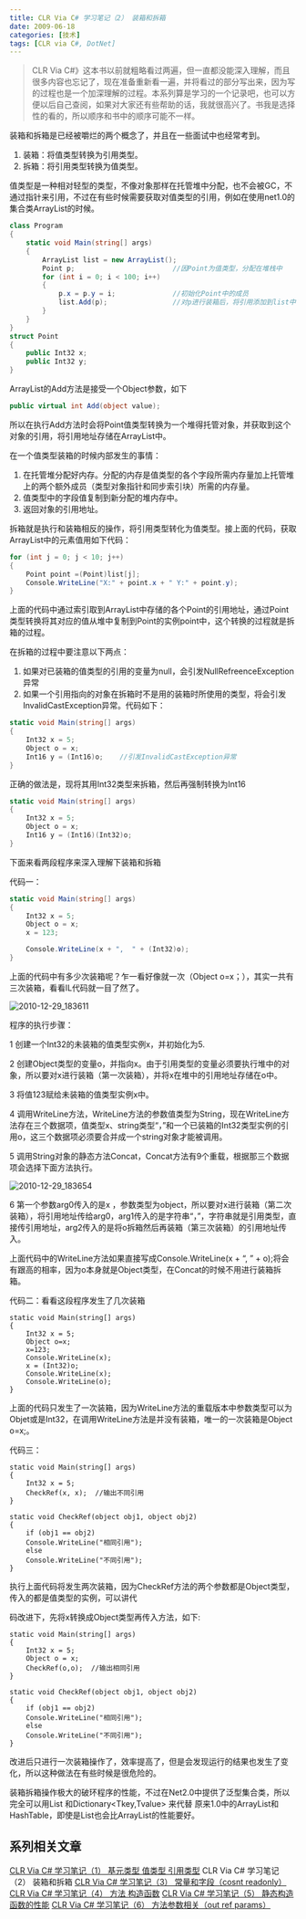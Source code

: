 ```yaml
---
title: CLR Via C# 学习笔记（2） 装箱和拆箱
date: 2009-06-18
categories: [技术]
tags: [CLR via C#, DotNet]
---
```


> CLR Via C#》这本书以前就粗略看过两遍，但一直都没能深入理解，而且很多内容也忘记了，现在准备重新看一遍，并将看过的部分写出来，因为写的过程也是一个加深理解的过程。本系列算是学习的一个记录吧，也可以方便以后自己查阅，如果对大家还有些帮助的话，我就很高兴了。书我是选择性的看的，所以顺序和书中的顺序可能不一样。

装箱和拆箱是已经被嚼烂的两个概念了，并且在一些面试中也经常考到。

1. 装箱：将值类型转换为引用类型。
2. 拆箱：将引用类型转换为值类型。

值类型是一种相对轻型的类型，不像对象那样在托管堆中分配，也不会被GC，不通过指针来引用，不过在有些时候需要获取对值类型的引用，例如在使用net1.0的集合类ArrayList的时候。

```c#
class Program
{
    static void Main(string[] args)
    {
        ArrayList list = new ArrayList();
        Point p;                        //因Point为值类型，分配在堆栈中
        for (int i = 0; i < 100; i++)
        {
            p.x = p.y = i;              //初始化Point中的成员
            list.Add(p);                //对p进行装箱后，将引用添加到list中
        }
    }
}
struct Point
{
    public Int32 x;
    public Int32 y;
}
```

ArrayList的Add方法是接受一个Object参数，如下

```c#
public virtual int Add(object value);
```

所以在执行Add方法时会将Point值类型转换为一个堆得托管对象，并获取到这个对象的引用，将引用地址存储在ArrayList中。

在一个值类型装箱的时候内部发生的事情：

1. 在托管堆分配好内存。分配的内存是值类型的各个字段所需内存量加上托管堆上的两个额外成员（类型对象指针和同步索引块）所需的内存量。
2. 值类型中的字段值复制到新分配的堆内存中。
3. 返回对象的引用地址。

拆箱就是执行和装箱相反的操作，将引用类型转化为值类型。接上面的代码，获取ArrayList中的元素值用如下代码：

```c#
for (int j = 0; j < 10; j++)
{
    Point point =(Point)list[j];
    Console.WriteLine("X:" + point.x + " Y:" + point.y);
}
```

上面的代码中通过索引取到ArrayList中存储的各个Point的引用地址，通过Point类型转换将其对应的值从堆中复制到Point的实例point中，这个转换的过程就是拆箱的过程。

在拆箱的过程中要注意以下两点：

1. 如果对已装箱的值类型的引用的变量为null，会引发NullRefreenceException异常
2. 如果一个引用指向的对象在拆箱时不是用的装箱时所使用的类型，将会引发InvalidCastException异常。代码如下：

```c#
static void Main(string[] args)
{
    Int32 x = 5;
    Object o = x;
    Int16 y = (Int16)o;    //引发InvalidCastException异常
}
```

正确的做法是，现将其用Int32类型来拆箱，然后再强制转换为Int16

```c#
static void Main(string[] args)
{
    Int32 x = 5;
    Object o = x;
    Int16 y = (Int16)(Int32)o;
}
```

下面来看两段程序来深入理解下装箱和拆箱

代码一：

```c#
static void Main(string[] args)
{
    Int32 x = 5;
    Object o = x;
    x = 123;

    Console.WriteLine(x + ",  " + (Int32)o);
}
```

上面的代码中有多少次装箱呢？乍一看好像就一次（Object o=x；），其实一共有三次装箱，看看IL代码就一目了然了。

![2010-12-29_183611](https://cdn.jsdelivr.net/gh/oec2003/hblog-images/img/202201290812484.gif)

程序的执行步骤：

1 创建一个Int32的未装箱的值类型实例x，并初始化为5.

2 创建Object类型的变量o，并指向x。由于引用类型的变量必须要执行堆中的对象，所以要对x进行装箱（第一次装箱），并将x在堆中的引用地址存储在o中。

3 将值123赋给未装箱的值类型实例x中。

4 调用WriteLine方法，WriteLine方法的参数值类型为String，现在WriteLine方法存在三个数据项，值类型x、string类型“，”和一个已装箱的Int32类型实例的引用o，这三个数据项必须要合并成一个string对象才能被调用。

5 调用String对象的静态方法Concat，Concat方法有9个重载，根据那三个数据项会选择下面方法执行。

![2010-12-29_183654](https://cdn.jsdelivr.net/gh/oec2003/hblog-images/img/202201290812137.gif)

6 第一个参数arg0传入的是x ，参数类型为object，所以要对x进行装箱（第二次装箱），将引用地址传给arg0，arg1传入的是字符串“，”，字符串就是引用类型，直接传引用地址，arg2传入的是将o拆箱然后再装箱（第三次装箱）的引用地址传入。

上面代码中的WriteLine方法如果直接写成Console.WriteLine(x + “, ” + o);将会有跟高的相率，因为o本身就是Object类型，在Concat的时候不用进行装箱拆箱。

代码二：看看这段程序发生了几次装箱

```
static void Main(string[] args)
{
    Int32 x = 5;
    Object o=x;
    x=123;
    Console.WriteLine(x);
    x = (Int32)o;
    Console.WriteLine(x);
    Console.WriteLine(o);
}
```

上面的代码只发生了一次装箱，因为WriteLine方法的重载版本中参数类型可以为Objet或是Int32，在调用WriteLine方法是并没有装箱，唯一的一次装箱是Object o=x;。

代码三：

```
static void Main(string[] args)
{
    Int32 x = 5;
    CheckRef(x, x);  //输出不同引用
}

static void CheckRef(object obj1, object obj2)
{
    if (obj1 == obj2)
    Console.WriteLine("相同引用");
    else
    Console.WriteLine("不同引用");
}
```

执行上面代码将发生两次装箱，因为CheckRef方法的两个参数都是Object类型，传入的都是值类型的实例，可以讲代

码改进下，先将x转换成Object类型再传入方法，如下:

```
static void Main(string[] args)
{
    Int32 x = 5;
    Object o = x;
    CheckRef(o,o);  //输出相同引用
}

static void CheckRef(object obj1, object obj2)
{
    if (obj1 == obj2)
    Console.WriteLine("相同引用");
    else
    Console.WriteLine("不同引用");
}
```

改进后只进行一次装箱操作了，效率提高了，但是会发现运行的结果也发生了变化，所以这种做法在有些时候是很危险的。

装箱拆箱操作极大的破环程序的性能，不过在Net2.0中提供了泛型集合类，所以完全可以用List<T> 和Dictionary<Tkey,Tvalue> 来代替 原来1.0中的ArrayList和HashTable，即使是List<Object>也会比ArrayList的性能要好。

## 系列相关文章

[CLR Via C# 学习笔记（1） 基元类型 值类型 引用类型](http://blog.fwhyy.com/2009/06/clr-via-csharp-learning-notes-1-primitive-types/)
CLR Via C# 学习笔记（2） 装箱和拆箱
[CLR Via C# 学习笔记（3） 常量和字段（cosnt readonly）](http://blog.fwhyy.com/2009/06/clr-via-csharp-learning-notes-3-constants-and-fields/)
[CLR Via C# 学习笔记（4） 方法 构造函数](http://blog.fwhyy.com/2009/07/clr-via-csharp-learning-notes-5-methods-the-constructor/)
[CLR Via C# 学习笔记（5） 静态构造函数的性能](http://blog.fwhyy.com/2009/07/clr-via-csharp-learning-notes-5-the-performance-of-the-static-constructor/)
[CLR Via C# 学习笔记（6） 方法参数相关（out ref params）](http://blog.fwhyy.com/2009/07/clr-via-csharp-learning-notes-6-the-method-parameters-related/)

